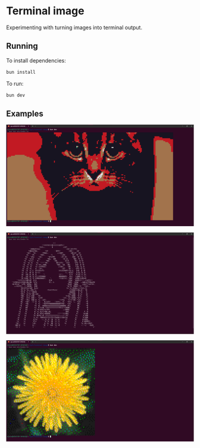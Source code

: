 # Terminal image

Experimenting with turning images into terminal output.

## Running

To install dependencies:

```bash
bun install
```

To run:

```bash
bun dev
```

## Examples

![Image of a cat printed in a terminal](assets/sample-cat.png)

![Image of a Frieren the slayer printed using braille characters in a terminal](assets/sample-frieren.png)

![Image of a dandelion dithered and printed in relatively rich colors in a terminal](assets/sample-dandelion.png)
